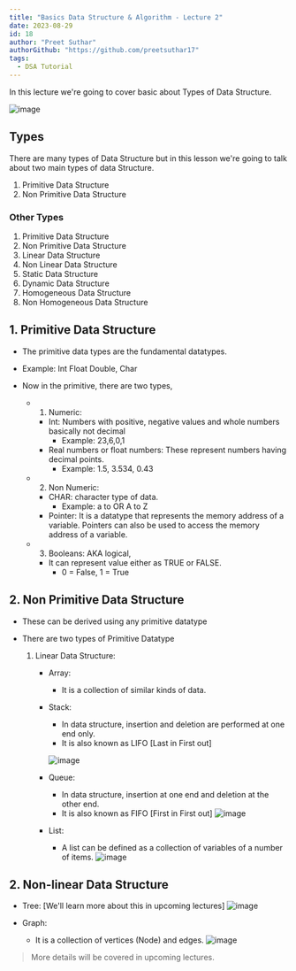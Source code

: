 ```yaml
---
title: "Basics Data Structure & Algorithm - Lecture 2"
date: 2023-08-29
id: 18
author: "Preet Suthar"
authorGithub: "https://github.com/preetsuthar17"
tags:
  - DSA Tutorial
---
```


In this lecture we're going to cover basic about Types of Data Structure.

![image](https://github.com/preetsuthar17/basic-DSA-notes/assets/75468116/15e9c195-64ec-4714-ba22-18e74a4e2af0)

## Types

There are many types of Data Structure but in this lesson we're going to talk about two main types of data Structure.

1. Primitive Data Structure
2. Non Primitive Data Structure

### Other Types

1. Primitive Data Structure
2. Non Primitive Data Structure
3. Linear Data Structure
4. Non Linear Data Structure
5. Static Data Structure
6. Dynamic Data Structure
7. Homogeneous Data Structure
8. Non Homogeneous Data Structure

## 1. Primitive Data Structure

- The primitive data types are the fundamental datatypes.
- Example: Int Float Double, Char
- Now in the primitive, there are two types,

  - 1. Numeric:

    - Int: Numbers with positive, negative values and whole numbers basically not decimal
      - Example: 23,6,0,1
    - Real numbers or float numbers: These represent numbers having decimal points.
      - Example: 1.5, 3.534, 0.43

  - 2. Non Numeric:

    - CHAR: character type of data.
      - Example: a to OR A to Z
    - Pointer: It is a datatype that represents the memory address of a variable. Pointers can also be used to access the memory address of a variable.

  - 3. Booleans: AKA logical,
    - It can represent value either as TRUE or FALSE.
      - 0 = False, 1 = True

## 2. Non Primitive Data Structure

- These can be derived using any primitive datatype
- There are two types of Primitive Datatype

  1. Linear Data Structure:

     - Array:
       - It is a collection of similar kinds of data.
     - Stack:

       - In data structure, insertion and deletion are performed at one end only.
       - It is also known as LIFO [Last in First out]

       ![image](https://github.com/preetsuthar17/basic-DSA-notes/assets/75468116/f8069ecb-ceec-4d7f-a481-4573acdd28ab)

     - Queue:

       - In data structure, insertion at one end and deletion at the other end.
       - It is also known as FIFO [First in First out]
         ![image](https://github.com/preetsuthar17/basic-DSA-notes/assets/75468116/58b951bd-35bf-4675-9539-51b6e723ba3f)

     - List:
       - A list can be defined as a collection of variables of a number of items.
         ![image](https://github.com/preetsuthar17/basic-DSA-notes/assets/75468116/1a17c6da-322e-426a-81fd-465b924b38f8)

## 2. Non-linear Data Structure

- Tree: [We'll learn more about this in upcoming lectures]
  ![image](https://github.com/preetsuthar17/basic-DSA-notes/assets/75468116/9ed3cd66-8dae-407a-90ab-d54c3daec6fd)

- Graph:
  - It is a collection of vertices (Node) and edges.
    ![image](https://github.com/preetsuthar17/basic-DSA-notes/assets/75468116/2682c258-a635-4baf-bff4-fc279b2bc3d9)

> More details will be covered in upcoming lectures.
